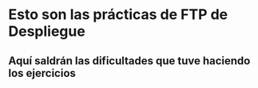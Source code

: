 # Esto son las prácticas de FTP de Despliegue
## Aquí saldrán las dificultades que tuve haciendo los ejercicios
